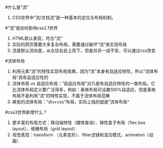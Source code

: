 #什么是“流”
1.  CSS世界中“流/文档流”是一种基本的定位与布局机制。

#“流”是如何影响css2.1世界
1.  HTML默认表现，符合“流”
1.  实际的网页需要大多复杂布局，需要通过破坏“流”来实现布局
1.  流是默认流向是，从左往右自上而下，但是并非一成不变，可以通过css改变

#流体布局
1.  利用元素“流”的特性实现布局效果，因为“流”本身有自适应特性，所以“流体布局”具有自适应性的
1. 流体布局 vs 自适应布局：“自适应布局”对凡是有自适应特性的一类布局。它比流体布局定义要广泛得多，例如：表格布局可设置100%自适应，但是表格布局不是利用“流”的特性实现，不属于流体布局范畴
1.   典型的流体布局：“div+css”布局，实际上指的就是”流体布局“

#css3世界新增什么？
1. 更丰富的布局方式：移动端特性（媒体查询）、弹性盒子布局（flex box layout）、格栅布局（grid layout）
1. 视觉表现：transform （元素变形）、filter滤镜和混合模式、animation（动画）